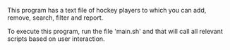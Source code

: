 This program has a text file of hockey players to which you 
can add, remove, search, filter and report.

To execute this program, run the file 'main.sh' and that will
call all relevant scripts based on user interaction.
